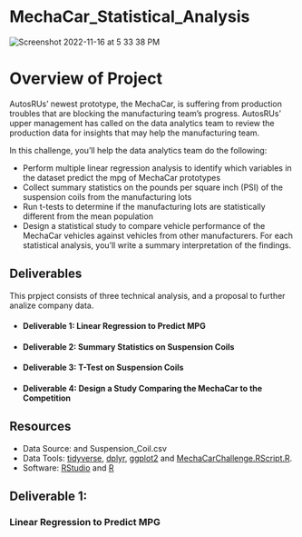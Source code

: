 # MechaCar_Statistical_Analysis

![Screenshot 2022-11-16 at 5 33 38 PM](https://user-images.githubusercontent.com/109354592/202317762-2e726893-baa0-4c1a-96f8-99d156de737e.png)

# Overview of Project
AutosRUs’ newest prototype, the MechaCar, is suffering from production troubles that are blocking the manufacturing team’s progress. AutosRUs’ upper management has called on the data analytics team to review the production data for insights that may help the manufacturing team.

In this challenge, you’ll help the data analytics team do the following:

- Perform multiple linear regression analysis to identify which variables in the dataset predict the mpg of MechaCar prototypes
- Collect summary statistics on the pounds per square inch (PSI) of the suspension coils from the manufacturing lots
- Run t-tests to determine if the manufacturing lots are statistically different from the mean population
- Design a statistical study to compare vehicle performance of the MechaCar vehicles against vehicles from other manufacturers. For each statistical analysis, you’ll write a summary interpretation of the findings.   

## Deliverables
This prpject consists of three technical analysis, and a proposal to further analize company data.

* #### Deliverable 1: Linear Regression to Predict MPG
* #### Deliverable 2: Summary Statistics on Suspension Coils
* #### Deliverable 3: T-Test on Suspension Coils
* #### Deliverable 4: Design a Study Comparing the MechaCar to the Competition

## Resources
* Data Source:  and Suspension_Coil.csv
* Data Tools: [tidyverse](https://www.tidyverse.org/), [dplyr](https://dplyr.tidyverse.org/), [ggplot2](https://ggplot2.tidyverse.org/) and [MechaCarChallenge.RScript.R](https://github.com/jbailey2705/MechaCar_Statistical_Analysis/blob/main/MechaCarChallenge.RScript.R).
* Software: [RStudio](https://posit.co/) and [R](https://cran.r-project.org/)

## Deliverable 1:
### Linear Regression to Predict MPG
